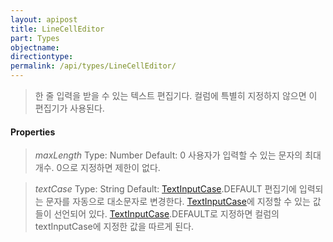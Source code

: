 ```yaml
---
layout: apipost
title: LineCellEditor
part: Types
objectname: 
directiontype: 
permalink: /api/types/LineCellEditor/
---
```



> 한 줄 입력을 받을 수 있는 텍스트 편집기다. 컬럼에 특별히 지정하지 않으면 이 편집기가 사용된다.


#### Properties

> *maxLength*
> Type: Number
> Default: 0
> 사용자가 입력할 수 있는 문자의 최대 개수. 0으로 지정하면 제한이 없다.


> *textCase*
> Type: String
> Default: [TextInputCase](/api/types/).DEFAULT
> 편집기에 입력되는 문자를 자동으로 대소문자로 변경한다. [TextInputCase](/api/types/)에 지정할 수 있는 값들이 선언되어 있다. [TextInputCase](/api/types/).DEFAULT로 지정하면 컬럼의 textInputCase에 지정한 값을 따르게 된다.
